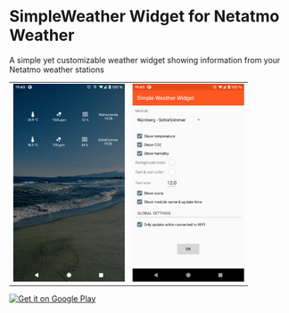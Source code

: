 SimpleWeather Widget for Netatmo Weather
=========

A simple yet customizable weather widget showing information from your Netatmo weather stations

<table sytle="border: 0px;">
<tr>
<td><img width="200px" src="screenshot1.png" /></td>
<td><img width="200px" src="screenshot2.png" /></td>
</tr>
</table>

<a href="https://play.google.com/store/apps/details?id=de.j4velin.simple.widget.netatmo">
  <img alt="Get it on Google Play"
       src="https://developer.android.com/images/brand/en_generic_rgb_wo_45.png" />
</a>
